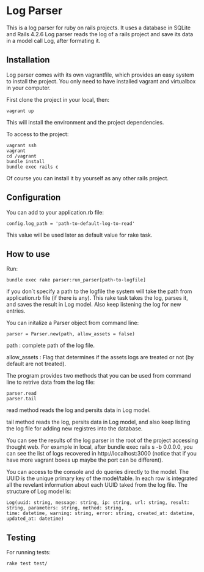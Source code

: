 # Log Parser

This is a log parser for ruby on rails  projects. It uses a database in SQLite and Rails 4.2.6 
 Log parser reads the log of a rails project and save its data in a model call Log, after formating it. 

##   Installation

Log parser comes with its own vagrantfile, which provides an easy system to install the project. You only need to have installed vagrant and virtualbox in your computer.

First clone the project in your local, then:

`vagrant up`

This will install the environment and the project dependencies.

To access to the project:

 ```
vagrant ssh
vagrant 
cd /vagrant
bundle install
bundle exec rails c
 ```

Of course you can install it by yourself as any other rails project.

## Configuration

You can add to your application.rb file:

`config.log_path = 'path-to-default-log-to-read'`

This value will be used later as default value for rake task.

## How to use

Run:

`bundle exec rake parser:run_parser[path-to-logfile]`

if you don´t specify a path to the logfile the system will take the path from application.rb file (if there is any). This rake task takes the log, parses it, and saves the result in Log model. Also keep listening the log for new entries.

You can initalize a Parser object from command line:

`parser = Parser.new(path, allow_assets = false)`

path : complete path of the log file.

allow_assets : Flag that determines if the assets logs are treated or not (by default are not treated).

The program provides two methods that you can be used from command line to retrive data from the log file:

 ```
parser.read
parser.tail
 ```
read method reads the log and persits data in Log model.

tail method reads the log, persits data in Log model, and also keep listing the log file for adding new registres into the database.

You can see the results of the log parser in the root of the project accessing thought web. For example in local, after bundle exec rails s -b 0.0.0.0, you can see the list of logs recovered in http://localhost:3000 (notice that if you have more vagrant boxes up maybe the port can be different).

You can access to the console and do queries directly to the model. The UUID is the unique primary key of the model/table. In each row is integrated all the revelant information about each UUID taked from the log file. The structure of Log model is:
 ```
Log(uuid: string, message: string, ip: string, url: string, result: string, parameters: string, method: string, 
time: datetime, warning: string, error: string, created_at: datetime, updated_at: datetime)
 ```

## Testing

For running tests:

`rake test test/`
